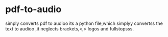 # pdf-to-audio
simply converts pdf to audioo
its a python file,which simplyy convertss the text to audioo ,it neglects brackets,<,> logos and fullstopsss.
